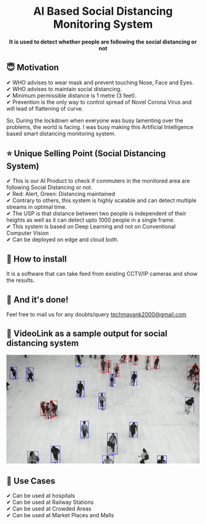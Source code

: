 <h1 align="center">AI Based Social Distancing Monitoring System</h1>

<div align= "center">
  <h4>It is used to detect whether people are following the social distancing or not</h4>
</div>

## :innocent: Motivation
✔ WHO advises to wear mask and prevent touching Nose, Face and Eyes.<br />
✔ WHO advises to maintain social distancing.<br />
✔ Minimum permissible distance is 1 metre (3 feet).<br /> 
✔ Prevention is the only way to control spread of Novel Corona Virus and will lead of flattening of curve.<br />

So, During the lockdown when everyone was busy lamenting over the problems, the world is facing. I was busy making this Artificial Intelligence based smart distancing monitoring system.

 
## :star: Unique Selling Point (Social Distancing System)
✔ This is our AI Product to check if commuters in the monitored area are following Social Distancing or not.<br />
✔ Red: Alert, Green: Distancing maintained<br />
✔ Contrary to others, this system is highly scalable and can detect multiple streams in optimal time.<br />
✔ The USP is that distance between two people is independent of their heights as well as it can detect upto 1000 people in a single frame.<br />
✔ This system is based on Deep Learning and not on Conventional Computer Vision<br />
✔ Can be deployed on edge and cloud both.<br />

## :key: How to install
It is a software that can take feed from existing CCTV/IP cameras and show the results. 

## :clap: And it's done!
Feel free to mail us for any doubts/query 
techmayank2000@gmail.com

## :clap: VideoLink as a sample output for social distancing system
[![Watch the video](https://github.com/tech-mayank/AI-based-smart-distancing/blob/master/thumbnail/Screenshot%20(444).png)](https://youtu.be/taAlsE78Vv4)

## :clap: Use Cases
✔ Can be used at hospitals<br />
✔ Can be used at Railway Stations<br />
✔ Can be used at Crowded Areas<br />
✔ Can be used at Market Places and Malls<br />
